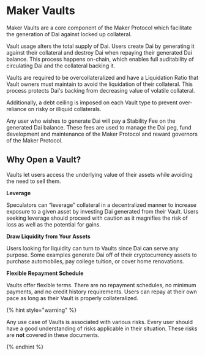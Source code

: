 # Maker Vaults

Maker Vaults are a core component of the Maker Protocol which facilitate the generation of Dai against locked up collateral.

Vault usage alters the total supply of Dai. Users create Dai by generating it against their collateral and destroy Dai when repaying their generated Dai balance. This process happens on-chain, which enables full auditability of circulating Dai and the collateral backing it.

Vaults are required to be overcollateralized and have a Liquidation Ratio that Vault owners must maintain to avoid the liquidation of their collateral. This process protects Dai's backing from decreasing value of volatile collateral. 

Additionally, a debt ceiling is imposed on each Vault type to prevent over-reliance on risky or illiquid collaterals.

Any user who wishes to generate Dai will pay a Stability Fee on the generated Dai balance. These fees are used to manage the Dai peg, fund development and maintenance of the Maker Protocol and reward governors of the Maker Protocol.

## Why Open a Vault?

Vaults let users access the underlying value of their assets while avoiding the need to sell them.

**Leverage**

Speculators can “leverage” collateral in a decentralized manner to increase exposure to a given asset by investing Dai generated from their Vault. Users seeking leverage should proceed with caution as it magnifies the risk of loss as well as the potential for gains.

**Draw Liquidity from Your Assets**

Users looking for liquidity can turn to Vaults since Dai can serve any purpose. Some examples generate Dai off of their cryptocurrency assets to purchase automobiles, pay college tuition, or cover home renovations.

**Flexible Repayment Schedule**

Vaults offer flexible terms. There are no repayment schedules, no minimum payments, and no credit history requirements. Users can repay at their own pace as long as their Vault is properly collateralized. 

{% hint style="warning" %} 

Any use case of Vaults is associated with various risks. Every user should have a good understanding of risks applicable in their situation. These risks are **not** covered in these documents. 

{% endhint %}

